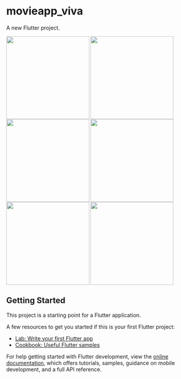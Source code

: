 # movieapp_viva

A new Flutter project.

<img align="left" src="https://github.com/shraddhagaudani/movieapp_viva/assets/122030732/bdf1839f-fbaf-4fc9-8894-142076522990" width ="220px">
<img align="left" src="https://github.com/shraddhagaudani/movieapp_viva/assets/122030732/3437e03a-b2fc-4b36-9538-60d1406e7efe" width ="220px">
<img src="https://github.com/shraddhagaudani/movieapp_viva/assets/122030732/f31c98a2-4eb3-493e-b1b9-6eaf99db520a" width ="220px">

<img align="left" src="" width ="220px">
<img align="left" src="" width ="220px">
<img src="" width ="220px">

## Getting Started




This project is a starting point for a Flutter application.

A few resources to get you started if this is your first Flutter project:

- [Lab: Write your first Flutter app](https://docs.flutter.dev/get-started/codelab)
- [Cookbook: Useful Flutter samples](https://docs.flutter.dev/cookbook)

For help getting started with Flutter development, view the
[online documentation](https://docs.flutter.dev/), which offers tutorials,
samples, guidance on mobile development, and a full API reference.
